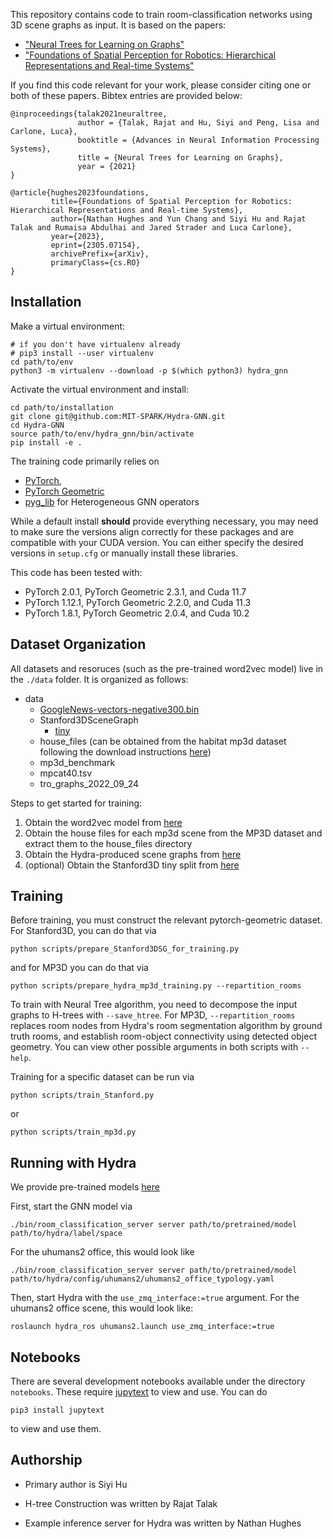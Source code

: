This repository contains code to train room-classification networks using 3D scene graphs as input.
It is based on the papers:
  - ["Neural Trees for Learning on Graphs"](https://proceedings.neurips.cc/paper/2021/file/ddf88ea64eaed0f3de5531ac964a0a1a-Paper.pdf)
  - ["Foundations of Spatial Perception for Robotics: Hierarchical Representations and Real-time Systems"](https://arxiv.org/abs/2305.07154)

If you find this code relevant for your work, please consider citing one or both of these papers. Bibtex entries are provided below:

```
@inproceedings{talak2021neuraltree,
               author = {Talak, Rajat and Hu, Siyi and Peng, Lisa and Carlone, Luca},
               booktitle = {Advances in Neural Information Processing Systems},
               title = {Neural Trees for Learning on Graphs},
               year = {2021}
}

@article{hughes2023foundations,
         title={Foundations of Spatial Perception for Robotics: Hierarchical Representations and Real-time Systems},
         author={Nathan Hughes and Yun Chang and Siyi Hu and Rajat Talak and Rumaisa Abdulhai and Jared Strader and Luca Carlone},
         year={2023},
         eprint={2305.07154},
         archivePrefix={arXiv},
         primaryClass={cs.RO}
}
```

## Installation

Make a virtual environment:
```
# if you don't have virtualenv already
# pip3 install --user virtualenv
cd path/to/env
python3 -m virtualenv --download -p $(which python3) hydra_gnn
```

Activate the virtual environment and install:
```
cd path/to/installation
git clone git@github.com:MIT-SPARK/Hydra-GNN.git
cd Hydra-GNN
source path/to/env/hydra_gnn/bin/activate
pip install -e .
```

The training code primarily relies on
  - [PyTorch](https://pytorch.org/get-started/locally/),
  - [PyTorch Geometric](https://pytorch-geometric.readthedocs.io/en/latest/install/installation.html)
  - [pyg_lib](https://github.com/pyg-team/pyg-lib) for Heterogeneous GNN operators

While a default install **should** provide everything necessary, you may need to make sure the versions align correctly for these packages and are compatible with your CUDA version. You can either specify the desired versions in `setup.cfg` or manually install these libraries.

This code has been tested with:
  - PyTorch 2.0.1, PyTorch Geometric 2.3.1, and Cuda 11.7
  - PyTorch 1.12.1, PyTorch Geometric 2.2.0, and Cuda 11.3
  - PyTorch 1.8.1, PyTorch Geometric 2.0.4, and Cuda 10.2

## Dataset Organization

All datasets and resoruces (such as the pre-trained word2vec model) live in the `./data` folder. It is organized as follows:

- data
  - [GoogleNews-vectors-negative300.bin](https://www.kaggle.com/datasets/leadbest/googlenewsvectorsnegative300)
  - Stanford3DSceneGraph
    - [tiny](https://github.com/StanfordVL/3DSceneGraph)
  - house_files (can be obtained from the habitat mp3d dataset following the download instructions [here](https://github.com/facebookresearch/habitat-sim/blob/main/DATASETS.md#matterport3d-mp3d-dataset))
  - mp3d_benchmark
  - mpcat40.tsv
  - tro_graphs_2022_09_24

Steps to get started for training:
1) Obtain the word2vec model from [here](https://www.kaggle.com/datasets/leadbest/googlenewsvectorsnegative300)
2) Obtain the house files for each mp3d scene from the MP3D dataset and extract them to the house_files directory
3) Obtain the Hydra-produced scene graphs from [here](https://drive.google.com/drive/folders/1OgQOLYKUg5nRdZnfWQsFspBd7HEV5ZyW?usp=sharing)
4) (optional) Obtain the Stanford3D tiny split from [here](https://github.com/StanfordVL/3DSceneGraph)

## Training

Before training, you must construct the relevant pytorch-geometric dataset. For Stanford3D, you can do that via
```
python scripts/prepare_Stanford3DSG_for_training.py
```
and for MP3D you can do that via
```
python scripts/prepare_hydra_mp3d_training.py --repartition_rooms 
```
To train with Neural Tree algorithm, you need to decompose the input graphs to H-trees with `--save_htree`. 
For MP3D, `--repartition_rooms` replaces room nodes from Hydra's room segmentation algorithm by ground truth rooms, 
and establish room-object connectivity using detected object geometry. 
You can view other possible arguments in both scripts with `--help`.

Training for a specific dataset can be run via
```
python scripts/train_Stanford.py
```
or
```
python scripts/train_mp3d.py
```

## Running with Hydra

We provide pre-trained models [here](https://drive.google.com/drive/folders/1OgQOLYKUg5nRdZnfWQsFspBd7HEV5ZyW?usp=sharing)

First, start the GNN model via
```
./bin/room_classification_server server path/to/pretrained/model path/to/hydra/label/space
```

For the uhumans2 office, this would look like
```
./bin/room_classification_server server path/to/pretrained/model path/to/hydra/config/uhumans2/uhumans2_office_typology.yaml
```

Then, start Hydra with the `use_zmq_interface:=true` argument. For the uhumans2 office scene, this would look like:
```
roslaunch hydra_ros uhumans2.launch use_zmq_interface:=true
```

## Notebooks

There are several development notebooks available under the directory `notebooks`. These require [jupytext](https://jupytext.readthedocs.io/en/latest/) to view and use.
You can do
```
pip3 install jupytext
```
to view and use them.

## Authorship

  - Primary author is Siyi Hu

  - H-tree Construction was written by Rajat Talak

  - Example inference server for Hydra was written by Nathan Hughes
